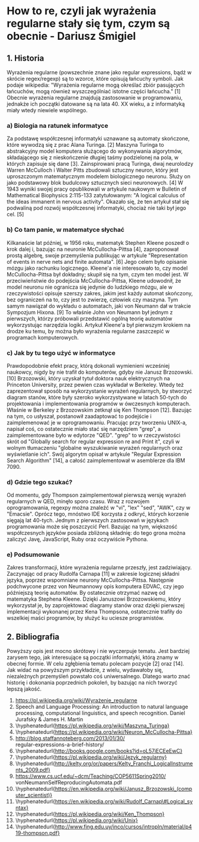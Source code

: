# How to re, czyli jak wyrażenia regularne stały się tym, czym są obecnie - Dariusz Śmigiel #

## 1. Historia ##
Wyrażenia regularne (powszechnie znane jako regular expressions, bądź w skrócie regex/regexp) są to wzorce, które opisują łańcuchy symboli. Jak podaje wikipedia: "Wyrażenia regularne mogą określać zbiór pasujących łańcuchów, mogą również wyszczególniać istotne części łańcucha." [1] Obecnie wyrażenia regularne znajdują zastosowanie w programowaniu, jednakże ich początki datowane są na lata 40. XX wieku, a z informatyką miały wtedy niewiele wspólnego.

### a) Biologia na ratunek informatyce ###
Za podstawę współczesnej informatyki uznawane są automaty skończone, które wywodzą się z prac Alana Turinga. [2] Maszyna Turinga to abstrakcyjny model komputera służącego do wykonywania algorytmów, składającego się z nieskończenie długiej taśmy podzielonej na pola, w których zapisuje się dane [3].
Zainspirowani pracą Turinga, dwaj neurolodzy Warren McCulloch i Walter Pitts zbudowali sztuczny neuron, który jest uproszczonym matematycznym modelem biologicznego neuronu. Służy on jako podstawowy blok budulcowy sztucznych sieci neuronowych. [4] W 1943 wyniki swojej pracy opublikowali w artykule naukowym w Bulletin of Mathematical Biophysics 2:115-133 zatytułowanym: "A logical calculus of the ideas immanent in nervous activity". Okazało się, że ten artykuł stał się podwaliną pod rozwój współczesnej informatyki, chociaż nie taki był jego cel. [5]

### b) Co tam panie, w matematyce słychać ###
Kilkanaście lat później, w 1956 roku, matematyk Stephen Kleene poszedł o krok dalej i, bazując na neuronie McCullocha-Pittsa [4], zaproponował prostą algebrę, swoje przemyślenia publikując w artykule "Representation of events in nerve nets and finite automata". [6] Jego celem było opisanie mózgu jako rachunku logicznego.
Kleene'a nie interesowało to, czy model McCullocha-Pittsa był dokładny; skupił się na tym, czym ten model jest. W przeciwieństwie do podejścia McCullocha-Pittsa, Kleene udowodnił, że model neuronu nie ogranicza się jedynie do ludzkiego mózgu, ale w rzeczywistości opisuje szerszy zakres, jakim jest każdy automat skończony, bez ograniczeń na to, czy jest to zwierzę, człowiek czy maszyna. Tym samym nawiązał do wykładu o automatach, jaki von Neumann dał w trakcie Sympozjum Hixona. [9] To właśnie John von Neumann był jednym z pierwszych, którzy próbowali przedstawić ogólną teorię automatów wykorzystując narzędzia logiki.
Artykuł Kleene'a był pierwszym krokiem na drodze ku temu, by można było wyrażenia regularne zaszczepić w programach komputerowych.

### c) Jak by tu tego użyć w informatyce ###
Prawdopodobnie efekt pracy, którą dokonali wymienieni wcześniej naukowcy, nigdy by nie trafił do komputerów, gdyby nie Janusz Brzozowski. [10] Brzozowski, który uzyskał tytuł doktora nauk elektrycznych na Princeton University, przez pewien czas wykładał w Berkeley. Wtedy też zaprezentował sposób na wykorzystanie wyrażeń regularnych, by stworzyć diagram stanów, które były szeroko wykorzystywane w latach 50-tych do projektowania i implementowania programów w ówczesnych komputerach.
Właśnie w Berkeley z Brzozowskim zetknął się Ken Thompson [12]. Bazując na tym, co usłyszał, postanowił zaadaptować to podejście i zaimplemenować je w oprogramowaniu. Pracując przy tworzeniu UNIX-a, napisał coś, co ostatecznie miało stać się narzędziem "grep", a zaimplementowane było w edytorze "QED". "grep" to w rzeczywistości skrót od "Globally search for regular expression re and Print it", czyli w wolnym tłumaczeniu "globalne wyszukiwanie wyrażeń regularnych oraz wyświetlanie ich". Swój algorytm opisał w artykule "Regular Expression Search Algorithm" [14], a całość zaimplementował w asemblerze dla IBM 7090.

### d) Gdzie tego szukać? ###
Od momentu, gdy Thompson zaimplementował pierwszą wersję wyrażeń regularnych w QED, minęło sporo czasu. Wraz z rozwojem oprogramowania, regexpy można znaleźć w "vi", "lex" "sed", "AWK", czy w "Emacsie". Oprócz tego, mnóstwo IDE korzysta z odkryć, których korzenie sięgają lat 40-tych.
Jednym z pierwszych zastosowań w językach programowania może się poszczycić Perl. Bazując na tym, większość współczesnych języków posiada zbliżoną składnię: do tego grona można zaliczyć Javę, JavaScript, Ruby oraz oczywiście Pythona.

### e) Podsumowanie ###
Zakres transformacji, które wyrażenia regularne przeszły, jest zadziwiający. Zaczynając od pracy Rudolfa Carnapa [11] w zakresie logicznej składni języka, poprzez wspomniane neurony McCullocha-Pittsa. Następnie podchwycone przez von Neumannowy opis komputera EDVAC, czy jego późniejszą teorię automatów. By ostatecznie otrzymać nazwę od matematyka Stephena Kleene.
Dzięki Januszowi Brzozowskiemu, który wykorzystał je, by zaprojektować diagramy stanów oraz dzięki pierwszej implementacji wykonanej przez Kena Thompsona, ostatecznie trafiły do wszelkiej maści programów, by służyć ku uciesze programistów.

## 2. Bibliografia ##
Powyższy opis jest mocno skrótowy i nie wyczerpuje tematu. Jest bardziej zarysem tego, jak interesujące są początki informatyki, którą znamy w obecnej formie. W celu zgłębienia tematu polecam pozycje [2] oraz [14]. Jak widać na powyższym przykładzie, z wielu, wydawałoby się, niezależnych przemyśleń powstało coś uniwersalnego. Dlatego warto znać historię i dokonania poprzednich pokoleń, by bazując na nich tworzyć lepszą jakość.

1. https://pl.wikipedia.org/wiki/Wyrażenie_regularne
2. Speech and Language Processing: An introduction to natural language processing, computational linguistics, and speech recognition. Daniel Jurafsky & James H. Martin
3. \hyphenatedurl{https://pl.wikipedia.org/wiki/Maszyna_Turinga}
4. \hyphenatedurl{https://pl.wikipedia.org/wiki/Neuron_McCullocha-Pittsa}
5. http://blog.staffannoteberg.com/2013/01/30/  
regular-expressions-a-brief-history/
6. \hyphenatedurl{http://books.google.com/books?id=oL57iECEeEwC}
7. \hyphenatedurl{https://pl.wikipedia.org/wiki/Język_regularny}
8. \hyphenatedurl{http://kelty.org/or/papers/Kelty_Franchi_LogicalInstruments_2009.pdf}
9. https://www.cs.ucf.edu/~dcm/Teaching/COP5611Spring2010/  
vonNeumannSelfReproducingAutomata.pdf
10. \hyphenatedurl{https://en.wikipedia.org/wiki/Janusz_Brzozowski_(computer_scientist)}
11. \hyphenatedurl{https://en.wikipedia.org/wiki/Rudolf_Carnap\#Logical_syntax}
12. \hyphenatedurl{https://pl.wikipedia.org/wiki/Ken_Thompson}
13. \hyphenatedurl{https://pl.wikipedia.org/wiki/Unix}
14. \hyphenatedurl{http://www.fing.edu.uy/inco/cursos/intropln/material/p419-thompson.pdf}
